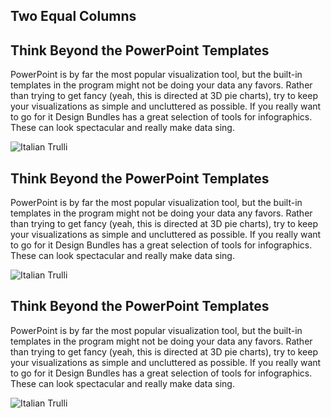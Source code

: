 

<h2>Two Equal Columns</h2>

<div class="row-split">
  <div class="column-split">
    <h2>Think Beyond the PowerPoint Templates</h2>
    <p>
PowerPoint is by far the most popular visualization tool, but the built-in templates in the program might not be doing your data any favors. Rather than trying to get fancy (yeah, this is directed at 3D pie charts), try to keep your visualizations as simple and uncluttered as possible. If you really want to go for it Design Bundles has a great selection of tools for infographics. These can look spectacular and really make data sing.
    </p>
  </div>
  <div class="column-split"> 
    <img src="https://mehta-gaurav.github.io/images/Oldfaithful3.png" alt="Italian Trulli">
  </div>
  
   <div class="column-split" >
    <h2>Think Beyond the PowerPoint Templates</h2>
    <p>
      PowerPoint is by far the most popular visualization tool, but the built-in templates in the program might not be doing your data any favors. Rather than trying to get fancy (yeah, this is directed at 3D pie charts), try to keep your visualizations as simple and uncluttered as possible. If you really want to go for it Design Bundles has a great selection of tools for infographics. These can look spectacular and really make data sing.
  </p>
  </div>
  <div class="column-split" >
   <img src="https://mehta-gaurav.github.io/images/Oldfaithful3.png" alt="Italian Trulli">
  </div>
  
   <div class="column-split">
    <h2>Think Beyond the PowerPoint Templates</h2>
    <p>
PowerPoint is by far the most popular visualization tool, but the built-in templates in the program might not be doing your data any favors. Rather than trying to get fancy (yeah, this is directed at 3D pie charts), try to keep your visualizations as simple and uncluttered as possible. If you really want to go for it Design Bundles has a great selection of tools for infographics. These can look spectacular and really make data sing.
    </p>
  </div>
  <div class="column-split"> 
    <img src="https://mehta-gaurav.github.io/images/Oldfaithful3.png" alt="Italian Trulli">
  </div>
</div>



